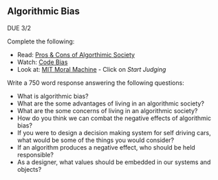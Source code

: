 ## Algorithmic Bias

DUE 3/2

Complete the following:
- Read: [Pros & Cons of Algorthimic Society](https://www.pewresearch.org/internet/2017/02/08/code-dependent-pros-and-cons-of-the-algorithm-age/)
- Watch: [Code Bias](https://www.netflix.com/title/81328723)
- Look at: [MIT Moral Machine](https://www.moralmachine.net/) - Click on _Start Judging_


Write a 750 word response answering the following questions:
 - What is algorithmic bias?
 - What are the some advantages of living in an algorithmic society?
 - What are the some concerns of living in an algorithmic society?
 - How do you think we can combat the negative effects of algorithmic bias?
 - If you were to design a decision making system for self driving cars, what would be some of the things you would consider?
 - If an algorithm produces a negative effect, who should be held responsible?
 - As a designer, what values should be embedded in our systems and objects?
